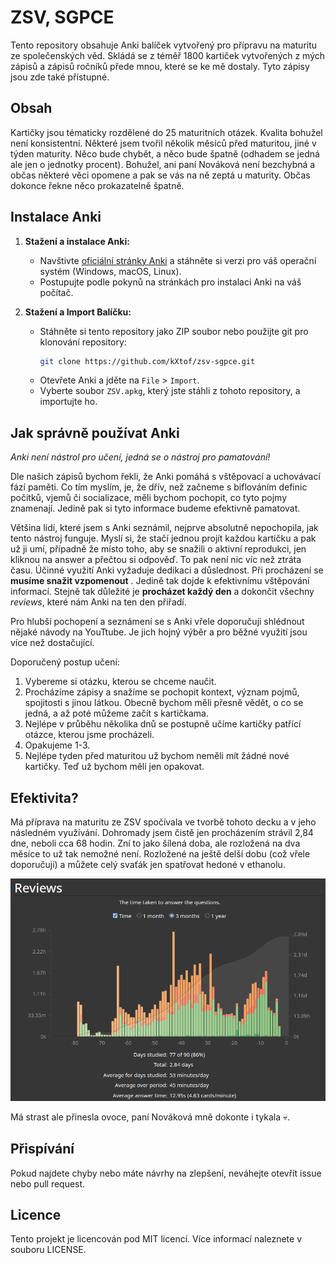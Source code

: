 # ZSV, SGPCE

Tento repository obsahuje Anki balíček vytvořený pro přípravu na maturitu ze společenských věd. Skládá se z téměř 1800 kartiček vytvořených z mých zápisů a zápisů ročníků přede mnou, které se ke mě dostaly. Tyto zápisy jsou zde také přístupné.

## Obsah

Kartičky jsou tématicky rozdělené do 25 maturitních otázek. Kvalita bohužel není konsistentní. Některé jsem tvořil několik měsíců před maturitou, jiné v týden maturity. Něco bude chybět, a něco bude špatně (odhadem se jedná ale jen o jednotky procent). Bohužel, ani paní Nováková není bezchybná a občas některé věci opomene a pak se vás na ně zeptá u maturity. Občas dokonce řekne něco prokazatelně špatně.

## Instalace Anki

1. **Stažení  a instalace Anki:**
   - Navštivte [oficiální stránky Anki](https://apps.ankiweb.net) a stáhněte si verzi pro váš operační systém (Windows, macOS, Linux).
   - Postupujte podle pokynů na stránkách pro instalaci Anki na váš počítač.

2. **Stažení a Import Balíčku:**
   - Stáhněte si tento repository jako ZIP soubor nebo použijte git pro klonování repository:
     ```bash
     git clone https://github.com/kXtof/zsv-sgpce.git
     ```
   - Otevřete Anki a jděte na `File` > `Import`.
   - Vyberte soubor `ZSV.apkg`, který jste stáhli z tohoto repository, a importujte ho.

## Jak správně používat Anki

*Anki není nástrol pro učení, jedná se o nástroj pro pamatování!* 

Dle našich zápisů bychom řekli, že Anki pomáhá s vštěpovací a uchovávací fází paměti. Co tím myslím, je, že dřív, než začneme s biflováním definic počitků, vjemů či socializace, měli bychom pochopit, co tyto pojmy znamenají. Jedině pak si tyto informace budeme efektivně pamatovat.

Většina lidí, které jsem s Anki seznámil, nejprve absolutně nepochopila, jak tento nástroj funguje. Myslí si, že stačí jednou projít každou kartičku a pak už ji umí, případně že místo toho, aby se snažili o aktivní reprodukci, jen kliknou na answer a přečtou si odpověď. To pak není nic víc než ztráta času. 
Účinné využití Anki vyžaduje dedikaci a důslednost. Při procházení se **musíme snažit vzpomenout** . Jedině tak dojde k efektivnímu vštěpování informací. Stejně tak důležité je **procházet každý den** a dokončit všechny *reviews*, které nám Anki na ten den přiřadí.

Pro hlubší pochopení a seznámení se s Anki vřele doporučuji shlédnout nějaké návody na YouTtube. Je jich hojný výběr a pro běžné využití jsou více než dostačující.

Doporučený postup učení:

 1. Vybereme si otázku, kterou se chceme naučit.
 2. Procházíme zápisy a snažíme se pochopit kontext, význam pojmů, spojitosti s jinou látkou. Obecně bychom měli přesně vědět, o co se jedná, a až poté můžeme začít s kartičkama.
 3. Nejlépe v průběhu několika dnů se postupně učíme kartičky patřící otázce, kterou jsme procházeli.
 4. Opakujeme 1-3.
 5. Nejlépe tyden před maturitou už bychom neměli mít žádné nové kartičky. Teď už bychom měli jen opakovat.

## Efektivita?

Má příprava na maturitu ze ZSV spočívala ve tvorbě tohoto decku a v jeho následném využívání. Dohromady jsem čistě jen procházením strávil 2,84 dne, neboli cca 68 hodin. Zní to jako šílená doba, ale rozložená na dva měsíce to už tak nemožné není. Rozložené na ještě delší dobu (což vřele doporučuji) a můžete celý svaťák jen spatřovat hedoné v ethanolu.

![Má statistika](img/usage.png)

Má strast ale přinesla ovoce, paní Nováková mně dokonte i tykala 💀.

## Přispívání

Pokud najdete chyby nebo máte návrhy na zlepšení, neváhejte otevřít issue nebo pull request.

## Licence

Tento projekt je licencován pod MIT licencí. Více informací naleznete v souboru LICENSE.

